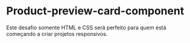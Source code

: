 # Product-preview-card-component
 Este desafio somente HTML e CSS será perfeito para quem está começando a criar projetos responsivos.
